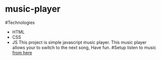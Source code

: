 # music-player
#Technologies
* HTML
* CSS
* JS
This project is simple javascript music player.
This music player allows your to switch to the next song, Have fun.
#Setup
listen to music [from here](https://jusic-player.netlify.app/)
